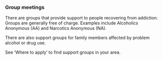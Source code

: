 ###  Group meetings

There are groups that provide support to people recovering from addiction.
Groups are generally free of charge. Examples include Alcoholics Anonymous
(AA) and Narcotics Anonymous (NA).

There are also support groups for family members affected by problem alcohol
or drug use.

See ‘Where to apply’ to find support groups in your area.
